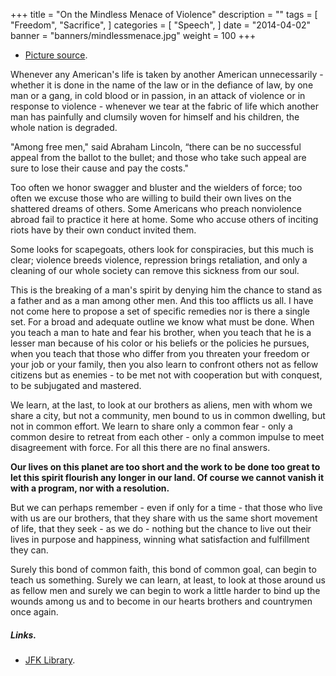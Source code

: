 +++
title = "On the Mindless Menace of Violence"
description = ""
tags = [
    "Freedom",
    "Sacrifice",
]
categories = [
    "Speech",
]
date = "2014-04-02"
banner = "banners/mindlessmenace.jpg"
weight = 100
+++
* [Picture source](https://en.wikipedia.org/wiki/File:Robert_F_Kennedy_crop.jpg).

Whenever any American's life is taken by another American unnecessarily - whether it is done in the name of the law or in the defiance of law, by one man or a gang, in cold blood or in passion, in an attack of violence or in response to violence - whenever we tear at the fabric of life which another man has painfully and clumsily woven for himself and his children, the whole nation is degraded.

"Among free men," said Abraham Lincoln, “there can be no successful appeal from the ballot to the bullet; and those who take such appeal are sure to lose their cause and pay the costs."

Too often we honor swagger and bluster and the wielders of force; too often we excuse those who are willing to build their own lives on the shattered dreams of others. Some Americans who preach nonviolence abroad fail to practice it here at home. Some who accuse others of inciting riots have by their own conduct invited them.

Some looks for scapegoats, others look for conspiracies, but this much is clear; violence breeds violence, repression brings retaliation, and only a cleaning of our whole society can remove this sickness from our soul.

This is the breaking of a man's spirit by denying him the chance to stand as a father and as a man among other men. And this too afflicts us all. I have not come here to propose a set of specific remedies nor is there a single set. For a broad and adequate outline we know what must be done. When you teach a man to hate and fear his brother, when you teach that he is a lesser man because of his color or his beliefs or the policies he pursues, when you teach that those who differ from you threaten your freedom or your job or your family, then you also learn to confront others not as fellow citizens but as enemies - to be met not with cooperation but with conquest, to be subjugated and mastered.

We learn, at the last, to look at our brothers as aliens, men with whom we share a city, but not a community, men bound to us in common dwelling, but not in common effort. We learn to share only a common fear - only a common desire to retreat from each other - only a common impulse to meet disagreement with force. For all this there are no final answers.

**Our lives on this planet are too short and the work to be done too great to let this spirit flourish any longer in our land. Of course we cannot vanish it with a program, nor with a resolution.**

But we can perhaps remember - even if only for a time - that those who live with us are our brothers, that they share with us the same short movement of life, that they seek - as we do - nothing but the chance to live out their lives in purpose and happiness, winning what satisfaction and fulfillment they can.

Surely this bond of common faith, this bond of common goal, can begin to teach us something. Surely we can learn, at least, to look at those around us as fellow men and surely we can begin to work a little harder to bind up the wounds among us and to become in our hearts brothers and countrymen once again.

##### Links.
* [JFK Library](https://www.jfklibrary.org/Research/Research-Aids/Ready-Reference/RFK-Speeches/Remarks-of-Senator-Robert-F-Kennedy-to-the-Cleveland-City-Club-Cleveland-Ohio-April-5-1968.aspx).

